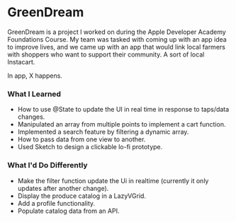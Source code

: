 # GreenDream

GreenDream is a project I worked on during the Apple Developer Academy Foundations Course. My team was tasked with coming up with an app idea to improve lives, and we came up with an app that would link local farmers with shoppers who want to support their community. A sort of local Instacart.

In app, X happens.

<h3>What I Learned</h3>
<ul>
<li>How to use @State to update the UI in real time in response to taps/data changes.</li>
<li>Manipulated an array from multiple points to implement a cart function.</li>
<li>Implemented a search feature by filtering a dynamic array.</li>
<li>How to pass data from one view to another.</li>
<li>Used Sketch to design a clickable lo-fi prototype.</li>
</ul>

<h3>What I'd Do Differently</h3>
<ul>
<li>Make the filter function update the Ui in realtime (currently it only updates after another change).</li>
<li>Display the produce catalog in a LazyVGrid.</li>
<li>Add a profile functionality.</li>
<li>Populate catalog data from an API.</li>
</ul>
